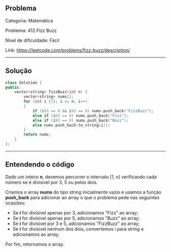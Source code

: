 ## Problema
Categoria: Matemática

Problema: 412.Fizz Buzz

Nível de dificuldade: Fácil

Link: https://leetcode.com/problems/fizz-buzz/description/

---

## Solução
```cpp
class Solution {
public:
    vector<string> fizzBuzz(int n) {
        vector<string> nums{};
        for (int i {1}; i <= n; i++)
        {
            if (i%3 == 0 && i%5 == 0) nums.push_back("FizzBuzz");
            else if (i%3 == 0) nums.push_back("Fizz");
            else if (i%5 == 0) nums.push_back("Buzz");
            else nums.push_back(to_string(i));
        }
        return nums;
    }
};

```

---

## Entendendo o código

Dado um inteiro **n**, devemos percorrer o intervalo [1, n] verificando cada número se é divisivel por 3, 5 ou pelos dois.

Criamos o array **nums** do tipo string inicialmente vazio e usamos a função **push_back** para adicionar ao array o que o problema pede nas seguintes ocasiões:

- Se **i** for divísivel apenas por 3, adicionamos "Fizz" ao array;
- Se **i** for divísivel apenas por 5, adicionamos "Buzz" ao array;
- Se **i** for divísivel por 3 e 5, adicionamos "FizzBuzz" ao array;
- Se **i** for divísivel nenhum dos dois, convertemos i para string e adicionamos ao array;

Por fim, retornamos o array.


